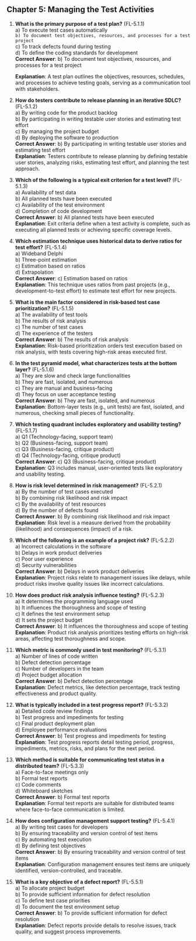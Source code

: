 
## Chapter 5: Managing the Test Activities

1.  **What is the primary purpose of a test plan?** (FL-5.1.1)  
    a) To execute test cases automatically  
  ` b) To document test objectives, resources, and processes for a test project `  
    c) To track defects found during testing  
    d) To define the coding standards for development  
    **Correct Answer**: b) To document test objectives, resources, and processes for a test project
    
    **Explanation**: A test plan outlines the objectives, resources, schedules, and processes to achieve testing goals, serving as a communication tool with stakeholders.
    
3.  **How do testers contribute to release planning in an iterative SDLC?** (FL-5.1.2)  
    a) By writing code for the product backlog  
    b) By participating in writing testable user stories and estimating test effort  
    c) By managing the project budget  
    d) By deploying the software to production  
    **Correct Answer**: b) By participating in writing testable user stories and estimating test effort  
    **Explanation**: Testers contribute to release planning by defining testable user stories, analyzing risks, estimating test effort, and planning the test approach.
    
4.  **Which of the following is a typical exit criterion for a test level?** (FL-5.1.3)  
    a) Availability of test data  
    b) All planned tests have been executed  
    c) Availability of the test environment  
    d) Completion of code development  
    **Correct Answer**: b) All planned tests have been executed  
    **Explanation**: Exit criteria define when a test activity is complete, such as executing all planned tests or achieving specific coverage levels.
    
5.  **Which estimation technique uses historical data to derive ratios for test effort?** (FL-5.1.4)  
    a) Wideband Delphi  
    b) Three-point estimation  
    c) Estimation based on ratios  
    d) Extrapolation  
    **Correct Answer**: c) Estimation based on ratios  
    **Explanation**: This technique uses ratios from past projects (e.g., development-to-test effort) to estimate test effort for new projects.
    
6.  **What is the main factor considered in risk-based test case prioritization?** (FL-5.1.5)  
    a) The availability of test tools  
    b) The results of risk analysis  
    c) The number of test cases  
    d) The experience of the testers  
    **Correct Answer**: b) The results of risk analysis  
    **Explanation**: Risk-based prioritization orders test execution based on risk analysis, with tests covering high-risk areas executed first.
    
7.  **In the test pyramid model, what characterizes tests at the bottom layer?** (FL-5.1.6)  
    a) They are slow and check large functionalities  
    b) They are fast, isolated, and numerous  
    c) They are manual and business-facing  
    d) They focus on user acceptance testing  
    **Correct Answer**: b) They are fast, isolated, and numerous  
    **Explanation**: Bottom-layer tests (e.g., unit tests) are fast, isolated, and numerous, checking small pieces of functionality.
    
8.  **Which testing quadrant includes exploratory and usability testing?** (FL-5.1.7)  
    a) Q1 (Technology-facing, support team)  
    b) Q2 (Business-facing, support team)  
    c) Q3 (Business-facing, critique product)  
    d) Q4 (Technology-facing, critique product)  
    **Correct Answer**: c) Q3 (Business-facing, critique product)  
    **Explanation**: Q3 includes manual, user-oriented tests like exploratory and usability testing.
    
9.  **How is risk level determined in risk management?** (FL-5.2.1)  
    a) By the number of test cases executed  
    b) By combining risk likelihood and risk impact  
    c) By the availability of test resources  
    d) By the number of defects found  
    **Correct Answer**: b) By combining risk likelihood and risk impact  
    **Explanation**: Risk level is a measure derived from the probability (likelihood) and consequences (impact) of a risk.
    
10.  **Which of the following is an example of a project risk?** (FL-5.2.2)  
    a) Incorrect calculations in the software  
    b) Delays in work product deliveries  
    c) Poor user experience  
    d) Security vulnerabilities  
    **Correct Answer**: b) Delays in work product deliveries  
    **Explanation**: Project risks relate to management issues like delays, while product risks involve quality issues like incorrect calculations.
    
11.  **How does product risk analysis influence testing?** (FL-5.2.3)  
    a) It determines the programming language used  
    b) It influences the thoroughness and scope of testing  
    c) It defines the test environment setup  
    d) It sets the project budget  
    **Correct Answer**: b) It influences the thoroughness and scope of testing  
    **Explanation**: Product risk analysis prioritizes testing efforts on high-risk areas, affecting test thoroughness and scope.
    
12.  **Which metric is commonly used in test monitoring?** (FL-5.3.1)  
    a) Number of lines of code written  
    b) Defect detection percentage  
    c) Number of developers in the team  
    d) Project budget allocation  
    **Correct Answer**: b) Defect detection percentage  
    **Explanation**: Defect metrics, like detection percentage, track testing effectiveness and product quality.
    
13.  **What is typically included in a test progress report?** (FL-5.3.2)  
    a) Detailed code review findings  
    b) Test progress and impediments for testing  
    c) Final product deployment plan  
    d) Employee performance evaluations  
    **Correct Answer**: b) Test progress and impediments for testing  
    **Explanation**: Test progress reports detail testing period, progress, impediments, metrics, risks, and plans for the next period.
    
14.  **Which method is suitable for communicating test status in a distributed team?** (FL-5.3.3)  
    a) Face-to-face meetings only  
    b) Formal test reports  
    c) Code comments  
    d) Whiteboard sketches  
    **Correct Answer**: b) Formal test reports  
    **Explanation**: Formal test reports are suitable for distributed teams where face-to-face communication is limited.
    
15.  **How does configuration management support testing?** (FL-5.4.1)  
    a) By writing test cases for developers  
    b) By ensuring traceability and version control of test items  
    c) By automating test execution  
    d) By defining test objectives  
    **Correct Answer**: b) By ensuring traceability and version control of test items  
    **Explanation**: Configuration management ensures test items are uniquely identified, version-controlled, and traceable.
    
16.  **What is a key objective of a defect report?** (FL-5.5.1)  
    a) To allocate project budget  
    b) To provide sufficient information for defect resolution  
    c) To define test case priorities  
    d) To document the test environment setup  
    **Correct Answer**: b) To provide sufficient information for defect resolution  
    **Explanation**: Defect reports provide details to resolve issues, track quality, and suggest process improvements.
